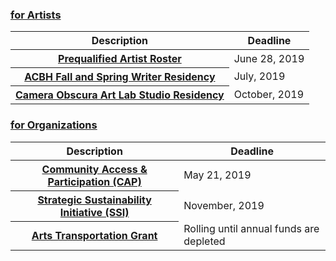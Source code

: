 ### <a href="/for-artists/">for Artists</a>

<table>
<thead>
<tr>
  <th scope="col">Description</th>
  <th scope="col">Deadline</th>
</tr>
</thead>
<tbody>

<tr>
  <th scope="row">
    <a href="/for-artists/#prequalified-artist-roster">
      Prequalified Artist Roster
    </a>
  </th>
  <td>June 28, 2019</td>
</tr>
 
<tr>
  <th scope="row">
    <a href="/for-artists/#acbh-fall-and-spring-writer-residency">
      ACBH Fall and Spring Writer Residency
    </a>
  </th>
  <td>July, 2019</td>
</tr>

<tr>
  <th scope="row">
    <a href="/for-artists/#camera-obscura-art-lab-studio-residency">
      Camera Obscura Art Lab Studio Residency
    </a>
  </th>
  <td>October, 2019</td>
</tr>

<!--
<tr>
  <th scope="row">
    <a href="/for-artists/#acbh-choreographer-residency">
      ACBH Choreographer Residency
    </a>
  </th>
  <td>March, 2020</td>
</tr>
-->

<!--
<tr>
  <th scope="row">
    <a href="/for-artists/#jazz-on-the-lawn">
      Jazz on the Lawn
    </a>
  </th>
  <td>April, 2020</td>
</tr>
-->

<!--
<tr>
  <th scope="row">
    <a href="/for-artists/#acbh-public-practice-immersion-residency-out-of-the-blue">
      ACBH Public Practice Immersion Residency: Out of the Blue
    </a>
  </th>
  <td>April, 2021</td>
</tr>
-->

<!--
<tr>
  <th scope="row">
    <a href="/for-artists/#acbh-gallery-group-exhibits">
      ACBH Gallery Group Exhibits
    </a>
  </th>
  <td>TBA</td>
</tr>
-->
 
<!--
<tr>
  <th scope="row">
    <a href="/for-artists/#artist-fellowship">
      Artist Fellowship
    </a>
  </th>
  <td>Closed for 2019-2020</td>
</tr>
-->
 
</tbody>
</table>

### <a href="/for-organizations/">for Organizations</a>

<table>
<thead>
<tr>
  <th scope="col">Description</th>
  <th scope="col">Deadline</th>
</tr>
</thead>
<tbody>

<!--
<tr>
  <th scope="row">
    <a href="/for-organizations/#organizational-support-program-osp">
      Organizational Support Program (OSP)
    </a>
  </th>
  <td>March 18, 2019</td>
</tr>
-->

<tr>
  <th scope="row">
    <a href="/for-organizations/#community-access--participation-cap">
      Community Access & Participation (CAP)
    </a>
  </th>
  <td>May 21, 2019</td>
</tr>

<tr>
  <th scope="row">
    <a href="/for-organizations/#strategic-sustainability-initiative-ssi">
      Strategic Sustainability Initiative (SSI)
    </a>
  </th>
  <td>November, 2019</td>
</tr>

<tr>
  <th scope="row">
    <a href="/for-organizations/#arts-transportation-grant">
      Arts Transportation Grant
    </a>
  </th>
  <td>Rolling until annual funds are depleted</td>
</tr>

</tbody>
</table>

